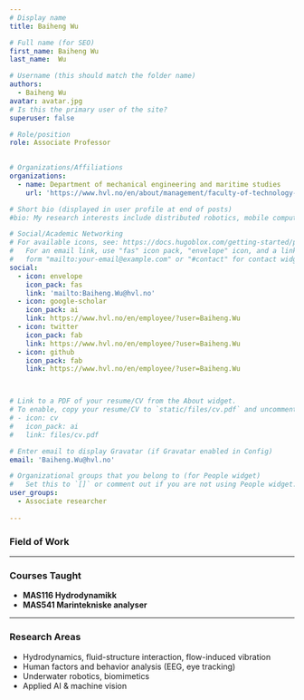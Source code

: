 ```yaml
---
# Display name
title: Baiheng Wu

# Full name (for SEO)
first_name: Baiheng Wu
last_name:  Wu

# Username (this should match the folder name)
authors:
  - Baiheng Wu
avatar: avatar.jpg
# Is this the primary user of the site?
superuser: false

# Role/position
role: Associate Professor
 

# Organizations/Affiliations
organizations:
  - name: Department of mechanical engineering and maritime studies
    url: 'https://www.hvl.no/en/about/management/faculty-of-technology-environmental-and-social-sciences/department-of-mechanical-engineering-and-maritime-studies/'

# Short bio (displayed in user profile at end of posts)
#bio: My research interests include distributed robotics, mobile computing and programmable matter.

# Social/Academic Networking
# For available icons, see: https://docs.hugoblox.com/getting-started/page-builder/#icons
#   For an email link, use "fas" icon pack, "envelope" icon, and a link in the
#   form "mailto:your-email@example.com" or "#contact" for contact widget.
social:
  - icon: envelope
    icon_pack: fas
    link: 'mailto:Baiheng.Wu@hvl.no'
  - icon: google-scholar
    icon_pack: ai
    link: https://www.hvl.no/en/employee/?user=Baiheng.Wu
  - icon: twitter
    icon_pack: fab
    link: https://www.hvl.no/en/employee/?user=Baiheng.Wu
  - icon: github
    icon_pack: fab
    link: https://www.hvl.no/en/employee/?user=Baiheng.Wu



# Link to a PDF of your resume/CV from the About widget.
# To enable, copy your resume/CV to `static/files/cv.pdf` and uncomment the lines below.
# - icon: cv
#   icon_pack: ai
#   link: files/cv.pdf

# Enter email to display Gravatar (if Gravatar enabled in Config)
email: 'Baiheng.Wu@hvl.no'

# Organizational groups that you belong to (for People widget)
#   Set this to `[]` or comment out if you are not using People widget.
user_groups:
  - Associate researcher
 
---
```


### Field of Work

---

### Courses Taught

- **MAS116 Hydrodynamikk**  
- **MAS541 Marintekniske analyser**

---

### Research Areas

- Hydrodynamics, fluid-structure interaction, flow-induced vibration  
- Human factors and behavior analysis (EEG, eye tracking)  
- Underwater robotics, biomimetics  
- Applied AI & machine vision
